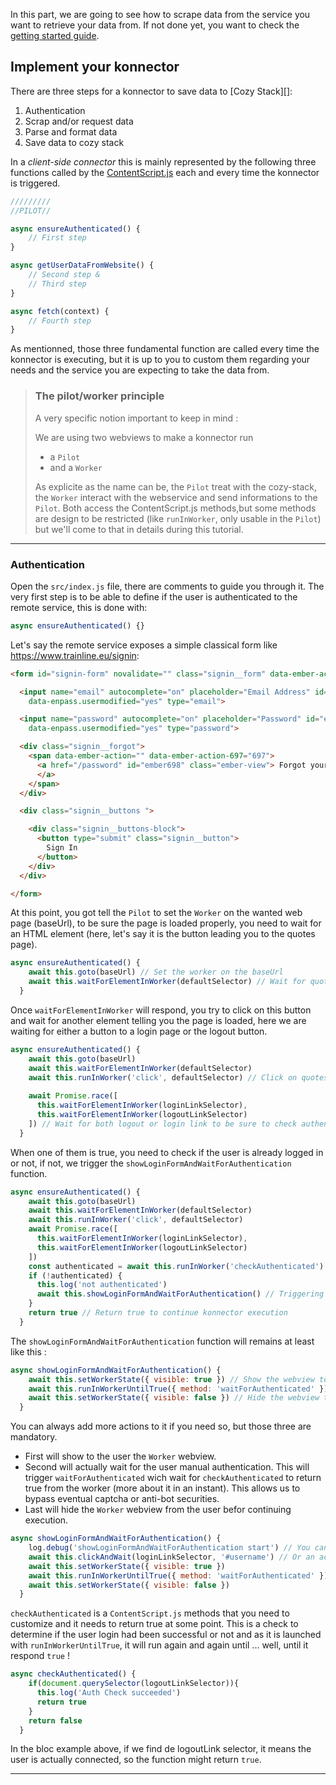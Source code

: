 In this part, we are going to see how to scrape data from the service you want to retrieve your data from. If not done yet, you want to check the [getting started guide](./getting-started.md). 

## Implement your konnector

There are three steps for a konnector to save data to [Cozy Stack][]:

1. Authentication
2. Scrap and/or request data
3. Parse and format data
4. Save data to cozy stack

In a _client-side connector_ this is mainly represented by the following three functions called by the [ContentScript.js](https://github.com/cozy/cozy-react-native/blob/master/connectors/connectorLibs/ContentScript.js) each and every time the konnector is triggered.

```javascript
/////////
//PILOT//

async ensureAuthenticated() {
    // First step
}

async getUserDataFromWebsite() {
    // Second step &
    // Third step
}

async fetch(context) {
    // Fourth step
}


```
As mentionned, those three fundamental function are called every time the konnector is executing, but it is up to you to custom them regarding your needs and the service you are expecting to take the data from.

> ### The pilot/worker principle
> A very specific notion important to keep in mind :
>  
> We are using two webviews to make a konnector run
> - a `Pilot`
> - and a `Worker`
> 
> As explicite as the name can be, the `Pilot` treat with the cozy-stack, the `Worker` interact with the webservice and send informations to the `Pilot`.
> Both access the ContentScript.js methods,but some methods are design to be restricted (like `runInWorker`, only usable in the `Pilot`) but we'll come to that in details during this tutorial.

___

### Authentication

Open the `src/index.js` file, there are comments to guide you through it.
The very first step is to be able to define if the user is authenticated to the remote service, this is done with:


```javascript
async ensureAuthenticated() {}
```

Let's say the remote service exposes a simple classical form like <https://www.trainline.eu/signin>:

```html
<form id="signin-form" novalidate="" class="signin__form" data-ember-action="" data-ember-action-680="680">

  <input name="email" autocomplete="on" placeholder="Email Address" id="ember691" class="ember-text-field textfield ember-view"
    data-enpass.usermodified="yes" type="email">

  <input name="password" autocomplete="on" placeholder="Password" id="ember696" class="ember-text-field textfield ember-view"
    data-enpass.usermodified="yes" type="password">

  <div class="signin__forgot">
    <span data-ember-action="" data-ember-action-697="697">
      <a href="/password" id="ember698" class="ember-view"> Forgot your password?
      </a>
    </span>
  </div>

  <div class="signin__buttons ">

    <div class="signin__buttons-block">
      <button type="submit" class="signin__button">
        Sign In
      </button>
    </div>
  </div>

</form>
```
At this point, you got tell the `Pilot` to set the `Worker` on the wanted web page (baseUrl), to be sure the page is loaded properly, you need to wait for an HTML element (here, let's say it is the button leading you to the quotes page).

```javascript
async ensureAuthenticated() {
    await this.goto(baseUrl) // Set the worker on the baseUrl
    await this.waitForElementInWorker(defaultSelector) // Wait for quotes link element in the worker
  }
```

Once `waitForElementInWorker` will respond, you try to click on this button and wait for another element telling you the page is loaded, here we are waiting for either a button to a login page or the logout button.

```javascript
async ensureAuthenticated() {
    await this.goto(baseUrl)
    await this.waitForElementInWorker(defaultSelector)
    await this.runInWorker('click', defaultSelector) // Click on quotes link element in the worker
    
    await Promise.race([
      this.waitForElementInWorker(loginLinkSelector), 
      this.waitForElementInWorker(logoutLinkSelector)
    ]) // Wait for both logout or login link to be sure to check authentication when ready
  }
```

When one of them is true, you need to check if the user is already logged in or not, if not, we trigger the `showLoginFormAndWaitForAuthentication` function.

```javascript
async ensureAuthenticated() {
    await this.goto(baseUrl)
    await this.waitForElementInWorker(defaultSelector)
    await this.runInWorker('click', defaultSelector)
    await Promise.race([
      this.waitForElementInWorker(loginLinkSelector),
      this.waitForElementInWorker(logoutLinkSelector)
    ])
    const authenticated = await this.runInWorker('checkAuthenticated') // Checking authentication
    if (!authenticated) {
      this.log('not authenticated')
      await this.showLoginFormAndWaitForAuthentication() // Triggering the user authentication process
    }
    return true // Return true to continue konnector execution
  }
```

The `showLoginFormAndWaitForAuthentication` function will remains at least like this : 

```javascript
async showLoginFormAndWaitForAuthentication() {
    await this.setWorkerState({ visible: true }) // Show the webview to the user
    await this.runInWorkerUntilTrue({ method: 'waitForAuthenticated' }) // Wait for user to connect
    await this.setWorkerState({ visible: false }) // Hide the webview to the user
  }
```
You can always add more actions to it if you need so, but those three are mandatory.

- First will show to the user the `Worker` webview.
- Second will actually wait for the user manual authentication. This will trigger `waitForAuthenticated` wich wait for `checkAuthenticated` to return true from the worker (more about it in an instant). This allows us to bypass eventual captcha or anti-bot securities. 
- Last will hide the `Worker` webview from the user befor continuing execution.

```javascript
async showLoginFormAndWaitForAuthentication() {
    log.debug('showLoginFormAndWaitForAuthentication start') // You can add some logs of course
    await this.clickAndWait(loginLinkSelector, '#username') // Or an action before or after . Here we clicking on the loginPage element and wait for the username input of the form
    await this.setWorkerState({ visible: true })
    await this.runInWorkerUntilTrue({ method: 'waitForAuthenticated' })
    await this.setWorkerState({ visible: false })
  }
```
`checkAuthenticated` is a `ContentScript.js` methods that you need to customize and it needs to return true at some point. This is a check to determine if the user login had been successful or not and as it is launched with `runInWorkerUntilTrue`, it will run again and again until ... well, until it respond `true` !

```javascript
async checkAuthenticated() {
    if(document.querySelector(logoutLinkSelector)){ 
      this.log('Auth Check succeeded')
      return true
    }
    return false
  }

```
In the bloc example above, if we find de logoutLink selector, it means the user is actually connected, so the function might return `true`.
___